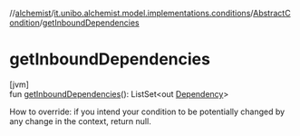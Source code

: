 //[alchemist](../../../index.md)/[it.unibo.alchemist.model.implementations.conditions](../index.md)/[AbstractCondition](index.md)/[getInboundDependencies](get-inbound-dependencies.md)

# getInboundDependencies

[jvm]\
fun [getInboundDependencies](get-inbound-dependencies.md)(): ListSet<out [Dependency](../../it.unibo.alchemist.model.interfaces/-dependency/index.md)>

How to override: if you intend your condition to be potentially changed by any change in the context, return null.
